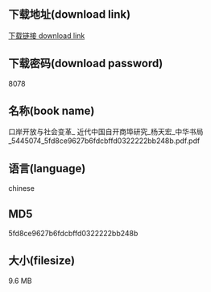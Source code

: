 ## 下载地址(download link)
[下载链接 download link](https://voluble-croquembouche-d321dc.netlify.app/?s=%E5%8F%A3%E5%B2%B8%E5%BC%80%E6%94%BE%E4%B8%8E%E7%A4%BE%E4%BC%9A%E5%8F%98%E9%9D%A9_+%E8%BF%91%E4%BB%A3%E4%B8%AD%E5%9B%BD%E8%87%AA%E5%BC%80%E5%95%86%E5%9F%A0%E7%A0%94%E7%A9%B6_%E6%9D%A8%E5%A4%A9%E5%AE%8F_%E4%B8%AD%E5%8D%8E%E4%B9%A6%E5%B1%80_5445074_5fd8ce9627b6fdcbffd0322222bb248b.pdf)

## 下载密码(download password)
8078

## 名称(book name)
口岸开放与社会变革_ 近代中国自开商埠研究_杨天宏_中华书局_5445074_5fd8ce9627b6fdcbffd0322222bb248b.pdf.pdf

## 语言(language)
chinese

## MD5
5fd8ce9627b6fdcbffd0322222bb248b

## 大小(filesize)
9.6 MB
